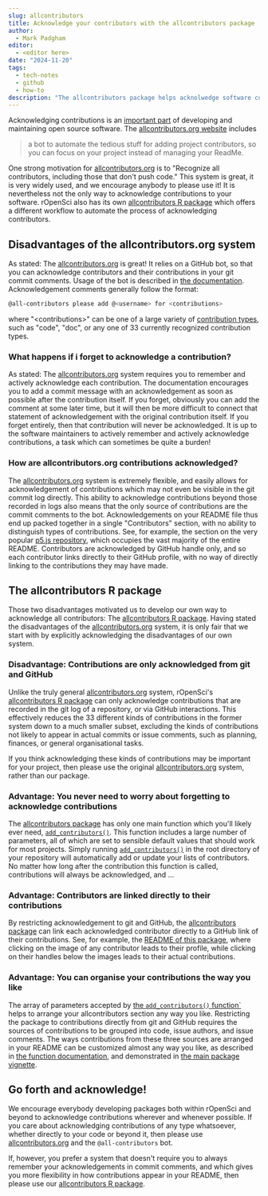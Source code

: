 ```yaml
---
slug: allcontributors
title: Acknowledge your contributors with the allcontributors package
author:
  - Mark Padgham
editor:
  - <editor here>
date: "2024-11-20"
tags:
  - tech-notes
  - github
  - how-to
description: "The allcontributors package helps acknolwedge software contributions"
---
```


Acknowledging contributions is an [important
part](https://devguide.ropensci.org/maintenance_collaboration.html#attributions)
of developing and maintaining open source software.
The [allcontributors.org website](https://allcontributors.org/) includes

> a bot to automate the tedious stuff for adding project contributors, so you
> can focus on your project instead of managing your ReadMe.

One strong motivation for [allcontributors.org](https://allcontributors.org) is to "Recognize all contributors, including those that don't push code."
This system is great, it is very widely used, and we encourage anybody to please use it!
It is nevertheless not the only way to acknowledge contributions to your software.
rOpenSci also has its own [allcontributors R package](https://docs.ropensci.org/allcontributors/) which offers a different workflow to automate the process of acknowledging contributors.

## Disadvantages of the allcontributors.org system

As stated: The [allcontributors.org](https://allcontributors.org) is great! It relies on a GitHub bot, so that you can acknowledge contributors and their contributions in your git commit comments.
Usage of the bot is described in [the documentation](https://allcontributors.org/docs/en/bot/usage).
Acknowledgement comments generally follow the format:

```bash
@all-contributors please add @<username> for <contributions>
```
where "\<contributions\>" can be one of a large variety of [contribution types](https://allcontributors.org/docs/en/emoji-key), such as "code", "doc", or any one of 33 currently recognized contribution types.

### What happens if i forget to acknowledge a contribution?

As stated: The [allcontributors.org](https://allcontributors.org) system requires you to remember and actively acknowledge each contribution.
The documentation encourages you to add a commit message with an acknowledgement as soon as possible after the contribution itself.
If you forget, obviously you can add the comment at some later time, but it will then be more difficult to connect that statement of acknowledgement with the original contribution itself.
If you forget entirely, then that contribution will never be acknowledged.
It is up to the software maintainers to actively remember and actively acknowledge contributions, a task which can sometimes be quite a burden!

### How are allcontributors.org contributions acknowledged?

The [allcontributors.org](https://allcontributors.org) system is extremely flexible, and easily allows for acknowledgement of contributions which may not even be visible in the git commit log directly.
This ability to acknowledge contributions beyond those recorded in logs also means that the only source of contributions are the commit comments to the bot.
Acknowledgements on your README file thus end up packed together in a single "Contributors" section, with no ability to distinguish types of contributions.
See, for example, the section on the very popular [p5.js repository](https://github.com/processing/p5.js?tab=readme-ov-file#contributors), which occupies the vast majority of the entire README.
Contributors are acknowledged by GitHub handle only, and so each contributor links directly to their GitHub profile, with no way of directly linking to the contributions they may have made.

## The allcontributors R package

Those two disadvantages motivated us to develop our own way to acknowledge all contributors: The [allcontributors R package](https://docs.ropensci.org/allcontributors/).
Having stated the disadvantages of the [allcontributors.org](https://allcontributors.org) system, it is only fair that we start with by explicitly acknowledging the disadvantages of our own system.

### Disadvantage: Contributions are only acknowledged from git and GitHub

Unlike the truly general [allcontributors.org](https://allcontributors.org) system, rOpenSci's [allcontributors R package](https://docs.ropensci.org/allcontributors/) can only acknowledge contributions that are recorded in the git log of a repository, or via GitHub interactions.
This effectively reduces the 33 different kinds of contributions in the former system down to a much smaller subset, excluding the kinds of contributions not likely to appear in actual commits or issue comments, such as planning, finances, or general organisational tasks.

If you think acknowledging these kinds of contributions may be important for your project, then please use the original [allcontributors.org](https://allcontributors.org) system, rather than our package.

### Advantage: You never need to worry about forgetting to acknowledge contributions

The [allcontributors package](https://docs.ropensci.org/allcontributors/) has only one main function which you'll likely ever need, [`add_contributors()`](https://docs.ropensci.org/allcontributors/reference/add_contributors.html). This function includes a large number of parameters, all of which are set to sensible default values that should work for most projects.
Simply running [`add_contributors()`](https://docs.ropensci.org/allcontributors/reference/add_contributors.html) in the root directory of your repository will automatically add or update your lists of contributors.
No matter how long after the contribution this function is called, contributions will always be acknowledged, and ... 

### Advantage: Contributors are linked directly to their contributions

By restricting acknowledgement to git and GitHub, the [allcontributors package](https://docs.ropensci.org/allcontributors/) can link each acknowledged contributor directly to a GitHub link of their contributions.
See, for example, the [README of this package](https://github.com/ropensci/allcontributors/?tab=readme-ov-file#contributors), where clicking on the image of any contributor leads to their profile, while clicking on their handles below the images leads to their actual contributions.

### Advantage: You can organise your contributions the way you like

The array of parameters accepted by [the `add_contributors()` function`](https://docs.ropensci.org/allcontributors/reference/add_contributors.html) helps to arrange your allcontributors section any way you like.
Restricting the package to contributions directly from git and GitHub requires the sources of contributions to be grouped into code, issue authors, and issue comments.
The ways contributions from these three sources are arranged in your README can be customized almost any way you like, as described in [the function documentation](https://docs.ropensci.org/allcontributors/reference/add_contributors.html), and demonstrated in [the main package vignette](https://docs.ropensci.org/allcontributors/articles/allcontributors.html).

## Go forth and acknowledge!

We encourage everybody developing packages both within rOpenSci and beyond to acknowledge contributions wherever and whenever possible.
If you care about acknowledging contributions of any type whatsoever, whether directly to your code or beyond it, then please use [allcontributors.org](https://allcontributors.org) and the `@all-contributors` bot.

If, however, you prefer a system that doesn't require you to always remember your acknowledgements in commit comments, and which gives you more flexibility in how contributions appear in your README, then please use our [allcontributors R package](https://docs.ropensci.org/allcontributors/).

